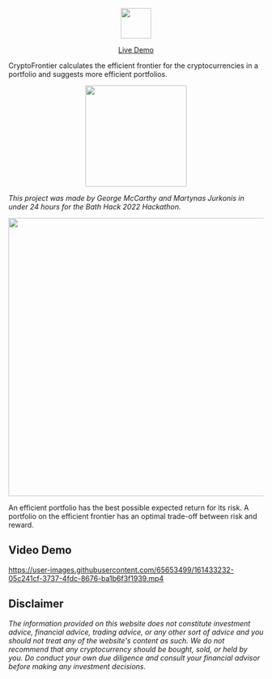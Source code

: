 <p align="center">
<img src="https://raw.githubusercontent.com/georgeamccarthy/CryptoFrontier/main/docs/logo.png" height="60px">
</p>
  
 <p align="center">
  <a href="https://share.streamlit.io/georgeamccarthy/cryptofrontier/main/crypto_frontier/app.py">Live Demo</a></p>
  
CryptoFrontier calculates the efficient frontier for the cryptocurrencies in a portfolio and suggests more efficient portfolios.
  
<p align="center">
<img src="https://user-images.githubusercontent.com/65653499/161433726-f9da6542-f26a-443b-9431-4ac6e12ea8e9.png" width="200px">
</p>

*This project was made by George McCarthy and Martynas Jurkonis in under 24 hours for the Bath Hack 2022 Hackathon.*

<p align="center">
<img src="https://raw.githubusercontent.com/georgeamccarthy/CryptoFrontier/main/docs/frontier_plot.jpeg" width="550px">
 </p>

An efficient portfolio has the best possible expected return for its risk. A portfolio on the efficient frontier has an optimal trade-off between risk and reward.

## Video Demo 

https://user-images.githubusercontent.com/65653499/161433232-05c241cf-3737-4fdc-8676-ba1b6f3f1939.mp4

## Disclaimer

*The information provided on this website does not constitute investment advice, financial advice, trading advice, or any other sort of advice and you should not treat any of the website's content as such. We do not recommend that any cryptocurrency should be bought, sold, or held by you. Do conduct your own due diligence and consult your financial advisor before making any investment decisions.*
